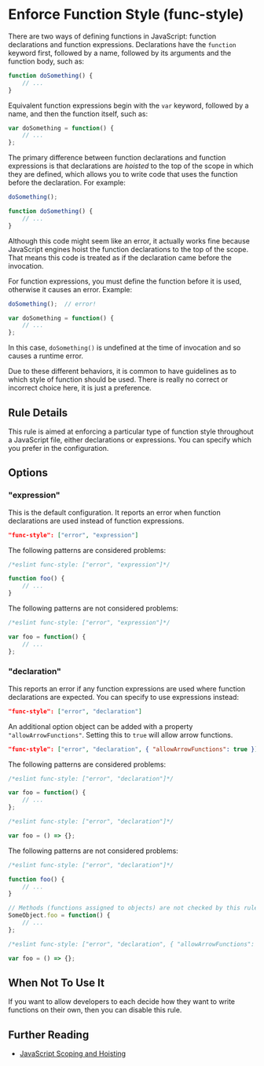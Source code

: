 # Enforce Function Style (func-style)

There are two ways of defining functions in JavaScript: function declarations and function expressions. Declarations have the `function` keyword first, followed by a name, followed by its arguments and the function body, such as:

```js
function doSomething() {
    // ...
}
```

Equivalent function expressions begin with the `var` keyword, followed by a name, and then the function itself, such as:

```js
var doSomething = function() {
    // ...
};
```

The primary difference between function declarations and function expressions is that declarations are *hoisted* to the top of the scope in which they are defined, which allows you to write code that uses the function before the declaration. For example:

```js
doSomething();

function doSomething() {
    // ...
}
```

Although this code might seem like an error, it actually works fine because JavaScript engines hoist the function declarations to the top of the scope. That means this code is treated as if the declaration came before the invocation.

For function expressions, you must define the function before it is used, otherwise it causes an error. Example:

```js
doSomething();  // error!

var doSomething = function() {
    // ...
};
```

In this case, `doSomething()` is undefined at the time of invocation and so causes a runtime error.

Due to these different behaviors, it is common to have guidelines as to which style of function should be used. There is really no correct or incorrect choice here, it is just a preference.

## Rule Details

This rule is aimed at enforcing a particular type of function style throughout a JavaScript file, either declarations or expressions. You can specify which you prefer in the configuration.

## Options

### "expression"

This is the default configuration.  It reports an error when function declarations are used instead of function expressions.

```json
"func-style": ["error", "expression"]
```

The following patterns are considered problems:

```js
/*eslint func-style: ["error", "expression"]*/

function foo() {
    // ...
}
```

The following patterns are not considered problems:

```js
/*eslint func-style: ["error", "expression"]*/

var foo = function() {
    // ...
};
```

### "declaration"

This reports an error if any function expressions are used where function declarations are expected. You can specify to use expressions instead:

```json
"func-style": ["error", "declaration"]
```

An additional option object can be added with a property `"allowArrowFunctions"`.  Setting this to `true` will allow arrow functions.

```json
"func-style": ["error", "declaration", { "allowArrowFunctions": true }]
```

The following patterns are considered problems:

```js
/*eslint func-style: ["error", "declaration"]*/

var foo = function() {
    // ...
};
```

```js
/*eslint func-style: ["error", "declaration"]*/

var foo = () => {};
```

The following patterns are not considered problems:

```js
/*eslint func-style: ["error", "declaration"]*/

function foo() {
    // ...
}

// Methods (functions assigned to objects) are not checked by this rule
SomeObject.foo = function() {
    // ...
};
```

```js
/*eslint func-style: ["error", "declaration", { "allowArrowFunctions": true }]*/

var foo = () => {};
```


## When Not To Use It

If you want to allow developers to each decide how they want to write functions on their own, then you can disable this rule.

## Further Reading

* [JavaScript Scoping and Hoisting](http://www.adequatelygood.com/JavaScript-Scoping-and-Hoisting.html)
